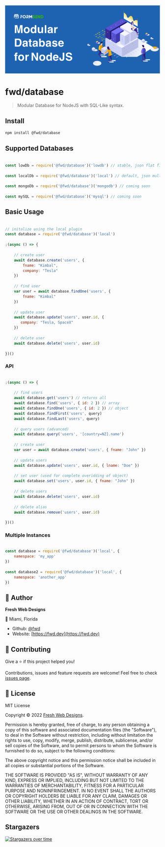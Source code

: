 ![Cover](https://raw.githubusercontent.com/fwd/database/master/.github/banner.png)

# fwd/database

>  Modular Database for NodeJS with SQL-Like syntax.

## Install

```sh
npm install @fwd/database
```

## Supported Databases

```js

const lowDb = require('@fwd/database')('lowdb') // stable, json flat file

const localDb = require('@fwd/database')('local') // default, json multi-file.

const mongoDb = require('@fwd/database')('mongodb') // coming soon

const mySQL = require('@fwd/database')('mysql') // coming soon

```


## Basic Usage

```js

// initalize using the local plugin
const database = require('@fwd/database')('local')

;(async () => {
  	
	// create user
	await database.create('users', {
		fname: "Kimbal",
		company: "Tesla"
	})
	
	// find user
	var user = await database.findOne('users', {
		fname: "Kimbal"
	})
	
	// update user
	await database.update('users', user.id, {
	   company: "Tesla, SpaceX"
	})
	
	// delete user
	await database.delete('users', user.id)
  
})()

```

### API

```js

;(async () => {
	
	// find users
	await database.get('users') // returns all
	await database.find('users', { id: 2 }) // array
	await database.findOne('users', { id: 2 }) // object
	await database.findFirst('users', query) 
	await database.findLast('users', query)
	
	// query users (advanced)
	await database.query('users', '[country=NZ].name')
	
	// create user
	var user = await database.create('users', { fname: "John" })
	
	// update users
	await database.update('users', user.id, { lname: "Doe" })
	
	// set user (used for complete overidding of object)
	await database.set('users', user.id, { fname: "John" })
	
	// delete users
	await database.delete('users', user.id)
	
	// delete alias
	await database.remove('users', user.id)
  
})()

```

### Multiple Instances

```js

const database = require('@fwd/database')('local', {
	namespace: 'my_app'
})

const database2 = require('@fwd/database')('local', {
	namespace: 'another_app'
})

```

## 👤 Author

**Fresh Web Designs**

📍 Miami, Florida

* Github: [@fwd](https://github.com/fwd)
* Website: [https://fwd.dev](https://fwd.dev)

## 🤝 Contributing

Give a ⭐️ if this project helped you!

Contributions, issues and feature requests are welcome! Feel free to check [issues page](https://github.com/fwd/server/issues).

## 📝 License

MIT License

Copyright © 2022 [Fresh Web Designs](https://fwd.dev).

Permission is hereby granted, free of charge, to any person obtaining a copy
of this software and associated documentation files (the "Software"), to deal
in the Software without restriction, including without limitation the rights
to use, copy, modify, merge, publish, distribute, sublicense, and/or sell
copies of the Software, and to permit persons to whom the Software is
furnished to do so, subject to the following conditions:

The above copyright notice and this permission notice shall be included in all
copies or substantial portions of the Software.

THE SOFTWARE IS PROVIDED "AS IS", WITHOUT WARRANTY OF ANY KIND, EXPRESS OR
IMPLIED, INCLUDING BUT NOT LIMITED TO THE WARRANTIES OF MERCHANTABILITY,
FITNESS FOR A PARTICULAR PURPOSE AND NONINFRINGEMENT. IN NO EVENT SHALL THE
AUTHORS OR COPYRIGHT HOLDERS BE LIABLE FOR ANY CLAIM, DAMAGES OR OTHER
LIABILITY, WHETHER IN AN ACTION OF CONTRACT, TORT OR OTHERWISE, ARISING FROM,
OUT OF OR IN CONNECTION WITH THE SOFTWARE OR THE USE OR OTHER DEALINGS IN THE
SOFTWARE.

## Stargazers

[![Stargazers over time](https://starchart.cc/fwd/database.svg)](https://starchart.cc/fwd/database)
